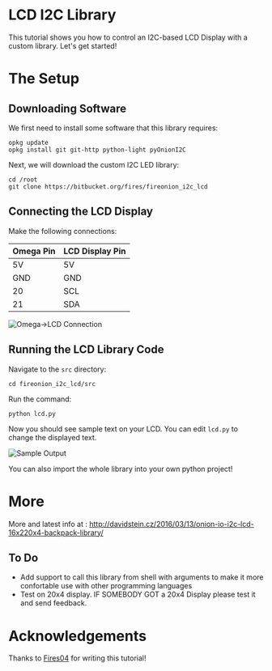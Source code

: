 # LCD I2C Library  

This tutorial shows you how to control an I2C-based LCD Display with a custom library. Let's get started!


# The Setup


## Downloading Software

We first need to install some software that this library requires:
```
opkg update
opkg install git git-http python-light pyOnionI2C
```

Next, we will download the custom I2C LED library:
```
cd /root
git clone https://bitbucket.org/fires/fireonion_i2c_lcd
```

## Connecting the LCD Display

Make the following connections:

| Omega Pin | LCD Display Pin |
|-----------|-----------------|
| 5V        | 5V              |
| GND       | GND             |
| 20        | SCL             |
| 21        | SDA             |

![Omega->LCD Connection](http://davidstein.cz/wp-content/uploads/1450851881456-image-1010x1024.png)

## Running the LCD Library Code

Navigate to the `src` directory:
```
cd fireonion_i2c_lcd/src
```

Run the command:
```
python lcd.py
```


Now you should see sample text on your LCD. You can edit `lcd.py` to change the displayed text. 

![Sample Output](http://davidstein.cz/wp-content/uploads/IMG_20160313_133731.jpg)

You can also import the whole library into your own python project!



# More
More and latest info at : [http://davidstein.cz/2016/03/13/onion-io-i2c-lcd-16x220x4-backpack-library/
](http://davidstein.cz/2016/03/13/onion-io-i2c-lcd-16x220x4-backpack-library/)


## To Do

* Add support to call this library from shell with arguments to make it more confortable use with other programming languages
* Test on 20x4 display. IF SOMEBODY GOT a 20x4 Display please test it and send feedback.



# Acknowledgements

Thanks to [Fires04](https://github.com/Fires04) for writing this tutorial! 
